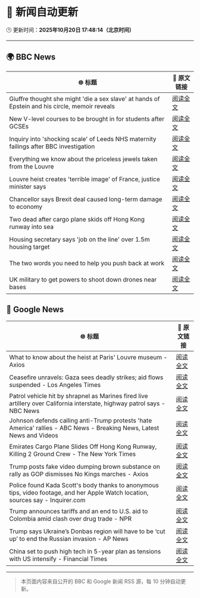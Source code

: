 # 🧠 新闻自动更新

🕒 更新时间：**2025年10月20日 17:48:14（北京时间）**

---

## 🌍 BBC News

| 🌐 标题 | 🔗 原文链接 |
|--------|-------------|
| Giuffre thought she might 'die a sex slave' at hands of Epstein and his circle, memoir reveals | [阅读全文](https://www.bbc.com/news/articles/c1e3leqx89zo?at_medium=RSS&at_campaign=rss) |
| New V-level courses to be brought in for students after GCSEs | [阅读全文](https://www.bbc.com/news/articles/clyzjp5n5kro?at_medium=RSS&at_campaign=rss) |
| Inquiry into 'shocking scale' of Leeds NHS maternity failings after BBC investigation | [阅读全文](https://www.bbc.com/news/articles/c4gpxnk9n4po?at_medium=RSS&at_campaign=rss) |
| Everything we know about the priceless jewels taken from the Louvre | [阅读全文](https://www.bbc.com/news/articles/cg7nrlkg0zxo?at_medium=RSS&at_campaign=rss) |
| Louvre heist creates 'terrible image' of France, justice minister says | [阅读全文](https://www.bbc.com/news/articles/clyz58n65g3o?at_medium=RSS&at_campaign=rss) |
| Chancellor says Brexit deal caused long-term damage to economy | [阅读全文](https://www.bbc.com/news/articles/cy0ypx859x8o?at_medium=RSS&at_campaign=rss) |
| Two dead after cargo plane skids off Hong Kong runway into sea | [阅读全文](https://www.bbc.com/news/articles/c5y0eeqz732o?at_medium=RSS&at_campaign=rss) |
| Housing secretary says 'job on the line' over 1.5m housing target | [阅读全文](https://www.bbc.com/news/articles/cj41v5g87w1o?at_medium=RSS&at_campaign=rss) |
| The two words you need to help you push back at work | [阅读全文](https://www.bbc.com/news/articles/cn09eklpe24o?at_medium=RSS&at_campaign=rss) |
| UK military to get powers to shoot down drones near bases | [阅读全文](https://www.bbc.com/news/articles/ce8zyyl81m3o?at_medium=RSS&at_campaign=rss) |

## 📰 Google News

| 🌐 标题 | 🔗 原文链接 |
|--------|-------------|
| What to know about the heist at Paris' Louvre museum - Axios | [阅读全文](https://news.google.com/rss/articles/CBMieEFVX3lxTE9fdDVGWml0R0V1TmRaSjlVVTVkQXBYQ2t6T1M3UEFDdFpTNHpQVWotc1dlSnZHeW1ySUJXSlp2OHRISE5xSVQ1TmptNzk0ZFV5YThNaHc2T0hwRWtBS1ZDWEx6RzFlSUpFeFI4a0hXdmd5R2JkZHNpRw?oc=5) |
| Ceasefire unravels: Gaza sees deadly strikes; aid flows suspended - Los Angeles Times | [阅读全文](https://news.google.com/rss/articles/CBMi0gFBVV95cUxQN1p2Y3N1clA3VjhKMVFJb3lDYVVYaUdqY2tGYkJ1ejlkUDVpajQzalpRd1pBZDc2N0ZWMlk5S3FBLW12dmRhdVBsUkp4eXpzZ0dTX3p2X0x4NGktM2hBdFFQS2hNZy1PSE5lOVljUTNnMG9fbHRVdHJiWnZCRENzLVVNTzVMY3NZdDF1cTZlUVJFbnpOWWVqVVZtREtxZVJEMVQ4aHNtUDBzejhncUQ3MEdiNElDVGZNZE9NMTh5bVlTSEd4Z0VVZ2Rsd2Z0ejAwWGc?oc=5) |
| Patrol vehicle hit by shrapnel as Marines fired live artillery over California interstate, highway patrol says - NBC News | [阅读全文](https://news.google.com/rss/articles/CBMitgFBVV95cUxNWW1iZlpXSFEtNXh5YWhOUlBIUDlzWFAzeWN3Wmp4WnA2aDVQaXNjektjQ1d3NkdoaHZZWkxoR05MM1VCR0duMmZGR3hUSWlOMkJfNkJ1MWZYWl9oMFkzeVoyeFRPcENxZ3pIRWlUMlVzTnUtVzBQNHBvUi1kb0RlVVJ0OF9zMjlCWnFaS0hRLW9LbjhWZmhQa3dfY1kwTVdzQmtUTHFnaVJHMUJTM3Y2b2pSMzJEZ9IBVkFVX3lxTFB4bVJWcGs1YlU3dWNJWjVDRDNGNzZqWkEwVS1rN09UcDZ2R3ZTcmRraWlPSWswU0s3T3J3T3hma3pMZFBIbDNoOV9kaGVBd1pSU2sxR0tn?oc=5) |
| Johnson defends calling anti-Trump protests 'hate America' rallies - ABC News - Breaking News, Latest News and Videos | [阅读全文](https://news.google.com/rss/articles/CBMiqwFBVV95cUxPU25HVDl2THlfMjJxMnlMX3hNTjg1VzEycnZUTVFNWWFJWXBRLV9yZHhwOTlOdlU4NkM4NUw0Ml9SenJJMVZEc29DUXJGM0dMdWd3eXEyRjdlS0JWQzBRYzRUN3RLVmg0NVVIeTdoTE5hZzJpQU9Tdmo5dEVoMU4wMVd3TmRLOHNlTnltd2llcE85MUxBZ3dYdnRvUWdMaWlEWS1RdXE0N2ZOVknSAbABQVVfeXFMT21FOHdfWnFhRkJUOEZTQXV6SlhiNXYwYUpWTG5pMVhwSU9oMUhHbTVrTFZ3a0xpR3NCZXl3Ty0zREhkaW4xZjNua1M1S3FHQjluQ1ZhUXZVOUM0dnlqb1lSUUlrOEdfY0NYMktiSWJubWlxNm1ZT2xEc2U5X0lZY2xhVjlhMTAxbVltZVpZcU4yTVFESUY1ZG45N2hRRnNPdzlDSUVSdE94WFl0RlZuMVI?oc=5) |
| Emirates Cargo Plane Slides Off Hong Kong Runway, Killing 2 Ground Crew - The New York Times | [阅读全文](https://news.google.com/rss/articles/CBMiiAFBVV95cUxQLVpPTlBsekNlRjNYTjdDeC1yM3pxell2YWpZeUV1WDY3dzY0M1FUNEY1dlhxMTItSTdUZnlBYlNOenp5RklLcjRvWlZlY3ZQZlExaG1IMmMxNFVRM0RRa2tUaWZrUl9Vb1o3Rks4WGFZMDkzZDVXRjVCQmZhbnBCWEtWZC14MUt4?oc=5) |
| Trump posts fake video dumping brown substance on rally as GOP dismisses No Kings marches - Axios | [阅读全文](https://news.google.com/rss/articles/CBMidkFVX3lxTE1EQlRWS0VsRndpR25QSGpkRnZXMFlrbkdSLVFLVjBLdUFtbFNxOHlDWlE1amRZNDU5SE00ZXpOM09BR3hELWNDMmVaaFlXR3I2ZFhMV2Z2Zm9kbDM5elk0RFBrZ09HbWgxRU9PZFNHaW5kREpSVXc?oc=5) |
| Police found Kada Scott's body thanks to anonymous tips, video footage, and her Apple Watch location, sources say - Inquirer.com | [阅读全文](https://news.google.com/rss/articles/CBMilAFBVV95cUxOc2ZJRzlRVGNWSzUwdnBGR3d1c2xkSnB3TlY5a3BDMmp4aU4wOTNRRDAzY0l0NDdmYUoxWkE1RklpcjJTTER4eVBkTnpUMTl3T0JISmdlMHMyOG5WcnpSdmNIcjdldVJDcXRVMHBURmdPSGFZZk9Zc2YwTi12WUEyd2N6d29OblUxN0VzVVQ0dmhndE9t?oc=5) |
| Trump announces tariffs and an end to U.S. aid to Colombia amid clash over drug trade - NPR | [阅读全文](https://news.google.com/rss/articles/CBMimgFBVV95cUxNbkhULWVoR0xMT3BqaU9Cd18tTzRYYnBDVUI5SjB0djBydW9uNktDbnNVQ1M3dGFLcmJxMVFaelRZdkNGOFZLWW9LTmpWaHNZdVRoRDBhME5wOGpndjRURFpOWlN6NGdXYmJQclBwTGRTbVhETklxNVV2aTdjVDZJanp6LWZwOFFKV1U2YjBib0tkdDhzbl9fU2Nn?oc=5) |
| Trump says Ukraine’s Donbas region will have to be ‘cut up’ to end the Russian invasion - AP News | [阅读全文](https://news.google.com/rss/articles/CBMipwFBVV95cUxQb0swdko5SHYwYzRaRjNvNmVWQ1RLZnU3UmtoLWdvcmJKNW1CQlhXOGs3QzM1X2hER2hiWURxN1NRQ0pFMDJ0WklLZ2xlcnpuQURKbmJDaEd1LTdwYTR2cEx5SVB1NUNlc3h1LWNFS2ZJVTJpYTdjY3pnX3lZa29Wb0RoR0tPTTRVZnJHaTJ2R2hlSXlYQzlMVDgydmNuVWVTSzQ3ZEJMTQ?oc=5) |
| China set to push high tech in 5-year plan as tensions with US intensify - Financial Times | [阅读全文](https://news.google.com/rss/articles/CBMicEFVX3lxTE5fd0xoMzBWbHZvbTNfNTFhUFp6bHFMNHl1bVZLRTRhTHFfT0FhY1JfU1EwVVVKTUdWSjU2ZTl6ODM2VXdFUWI5cTVlbXRsNEpvNDAzT3JJY0ZuQ0JDUG5LZVNrdGg5aENSWU4ycnY2VlU?oc=5) |

---
> 本页面内容来自公开的 BBC 和 Google 新闻 RSS 源，每 10 分钟自动更新。